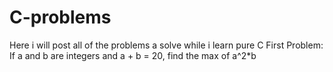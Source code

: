 # C-problems
Here i will post all of the problems a solve while i learn pure C
First Problem: If a and b are integers and a + b = 20, find the max of a^2*b
